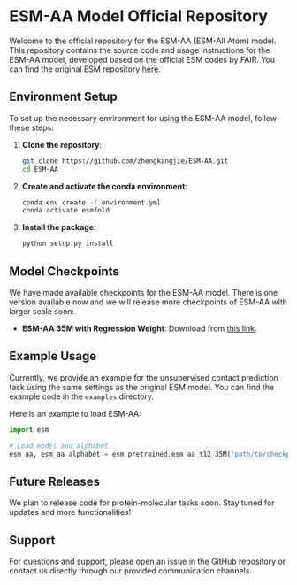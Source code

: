 # ESM-AA Model Official Repository

Welcome to the official repository for the ESM-AA (ESM-All Atom) model. This repository contains the source code and usage instructions for the ESM-AA model, developed based on the official ESM codes by FAIR. You can find the original ESM repository [here](https://github.com/facebookresearch/esm).

## Environment Setup

To set up the necessary environment for using the ESM-AA model, follow these steps:

1. **Clone the repository**:
   ```bash
   git clone https://github.com/zhengkangjie/ESM-AA.git
   cd ESM-AA
   ```

2. **Create and activate the conda environment**:
   ```bash
   conda env create -f environment.yml
   conda activate esmfold
   ```

3. **Install the package**:
   ```bash
   python setup.py install
   ```

## Model Checkpoints

We have made available checkpoints for the ESM-AA model. There is one version available now and we will release more checkpoints of ESM-AA with larger scale soon:

- **ESM-AA 35M with Regression Weight**: Download from [this link](https://drive.google.com/drive/folders/13VjjFJ8Ger5zwrEs0iafe7p69y6K1lBo?usp=sharing).



## Example Usage

Currently, we provide an example for the unsupervised contact prediction task using the same settings as the original ESM model. You can find the example code in the `examples` directory.

Here is an example to load ESM-AA:

```python
import esm

# Load model and alphabet
esm_aa, esm_aa_alphabet = esm.pretrained.esm_aa_t12_35M('path/to/checkpoint')
```

## Future Releases

We plan to release code for protein-molecular tasks soon. Stay tuned for updates and more functionalities!

## Support

For questions and support, please open an issue in the GitHub repository or contact us directly through our provided communication channels.
